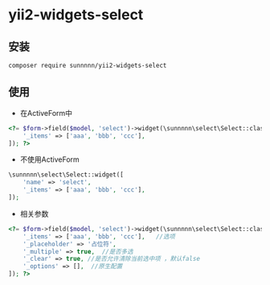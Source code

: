 # yii2-widgets-select


## 安装

    composer require sunnnnn/yii2-widgets-select

## 使用 ##

 - 在ActiveForm中

```php
<?= $form->field($model, 'select')->widget(\sunnnnn\select\Select::className(), [
    '_items' => ['aaa', 'bbb', 'ccc'],
]); ?>
```

 - 不使用ActiveForm
 
```php
\sunnnnn\select\Select::widget([
    'name' => 'select',
    '_items' => ['aaa', 'bbb', 'ccc'],
]);
```

 - 相关参数
 
```php
<?= $form->field($model, 'select')->widget(\sunnnnn\select\Select::className(), [
    '_items' => ['aaa', 'bbb', 'ccc'],   //选项
    '_placeholder' => '占位符',
    '_multiple' => true,  //是否多选
    '_clear' => true, //是否允许清除当前选中项 ，默认false
    '_options' => [],  //原生配置
]); ?>
```
